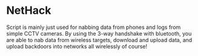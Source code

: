 # NetHack
Script is mainly just used for nabbing data from phones and logs from simple CCTV cameras.
By using the 3-way handshake with bluetooth, you are able to nab data from wireless targets, download and upload data, and upload backdoors into networks all wirelessly of course!
